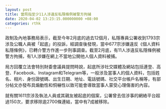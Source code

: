 ```yaml
---
layout: post
title: 當局指至少11人涉違反私隱條例被警方拘捕
date: 2020-04-02 13:23:15.000000000 +08:00
categories: rthk
---
```


政制及內地事務局表示，截至今年2月底的過去12個月，私隱專員公署收到1793宗涉及公職人員被「起底」的投訴，經調查後發現，當中677宗涉嫌違反《個人資料私隱條例》，已轉介警方作進一步刑事調查。截至2月底，有11人涉違反私隱條例被警方拘捕，有1人涉嫌在網上不當地公開他人個人資料被捕。

局方回覆立法會特別財委會議員提問時說，起底所涉社交媒體及網站包括連登、高登、Facebook、Instagram和Telegram等，一般涉及當事人的個人資料，包括姓名、相片、身份證號碼、出生日期、地址、電話號碼、社交平台帳戶名稱等，有部分帖文亦發布具煽動性和恫嚇性以致可能會導致當事人蒙受心理傷害的內容。

就有關1611宗涉及執法人員或其親友被起底的個案，公署曾去信涉事的網絡平台超過150次，要求移除逾2700條連結，當中有7成被移除。
